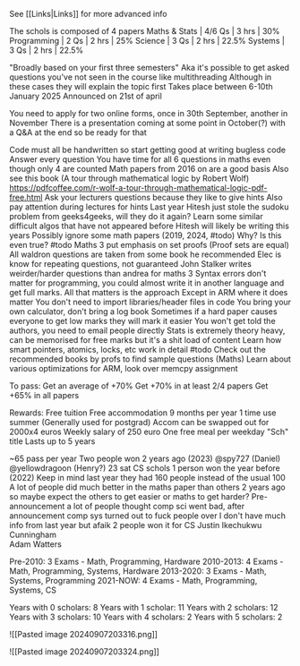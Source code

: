See [[Links|Links]] for more advanced info

The schols is composed of 4 papers
	Maths & Stats | 4/6 Qs | 3 hrs | 30%
	Programming | 2 Qs     | 2 hrs | 25%
	Science           | 3 Qs     | 2 hrs | 22.5%
	Systems          | 3 Qs     | 2 hrs | 22.5%

"Broadly based on your first three semesters"
	Aka it's possible to get asked questions you've not seen in the course like multithreading
		Although in these cases they will explain the topic first
Takes place between 6-10th January 2025
Announced on 21st of april

You need to apply for two online forms, once in 30th September, another in November
There is a presentation coming at some point in October(?) with a Q&A at the end so be ready for that

Code must all be handwritten so start getting good at writing bugless code
Answer every question
	You have time for all 6 questions in maths even though only 4 are counted
Math papers from 2016 on are a good basis 
	Also see this book (A tour through mathematical logic by Robert Wolf)
		https://pdfcoffee.com/r-wolf-a-tour-through-mathematical-logic-pdf-free.html
Ask your lecturers questions because they like to give hints
Also pay attention during lectures for hints
Last year Hitesh just stole the sudoku problem from geeks4geeks, will they do it again? Learn some similar difficult algos that have not appeared before
	Hitesh will likely be writing this years
Possibly ignore some math papers (2019, 2024, #todo)
	Why? Is this even true? #todo
Maths 3 put emphasis on set proofs (Proof sets are equal)
All waldron questions are taken from some book he recommended 
Elec is know for repeating questions, not guaranteed 
John Stalker writes weirder/harder questions than andrea for maths 3
Syntax errors don't matter for programming, you could almost write it in another language and get full marks. All that matters is the approach
	Except in ARM where it does matter
You don't need to import libraries/header files in code
You bring your own calculator, don't bring a log book
Sometimes if a hard paper causes everyone to get low marks they will mark it easier
You won't get told the authors, you need to email people directly
Stats is extremely theory heavy, can be memorised for free marks but it's a shit load of content
Learn how smart pointers, atomics, locks, etc work in detail 
	#todo 
Check out the recommended books by profs to find sample questions (Maths)
Learn about various optimizations for ARM, look over memcpy assignment

To pass:
	Get an average of +70%
	Get +70% in at least 2/4 papers
	Get +65% in all papers

Rewards:
	Free tuition
	Free accommodation
		9 months per year
		1 time use summer (Generally used for postgrad)
		Accom can be swapped out for 2000x4 euros
	Weekly salary of 250 euro
	One free meal per weekday
	"Sch" title
	Lasts up to 5 years

~65 pass per year
Two people won 2 years ago (2023)
	@spy727 (Daniel)
	@yellowdragoon (Henry?)
	23 sat CS schols 
1 person won the year before (2022)
Keep in mind last year they had 160 people instead of the usual 100
A lot of people did much better in the maths paper than others 2 years ago so maybe expect the others to get easier or maths to get harder?
Pre-announcement a lot of people thought comp sci went bad, after announcement comp sys turned out to fuck people over
I don't have much info from last year but afaik 2 people won it for CS
	Justin Ikechukwu Cunningham  
	Adam Watters

Pre-2010: 3 Exams - Math, Programming, Hardware 
2010-2013: 4 Exams - Math, Programming, Systems, Hardware 
2013-2020: 3 Exams - Math, Systems, Programming 
2021-NOW: 4 Exams - Math, Programming, Systems, CS 

Years with 0 scholars: 8 
Years with 1 scholar: 11
Years with 2 scholars: 12
Years with 3 scholars: 10
Years with 4 scholars: 2
Years with 5 scholars: 2

![[Pasted image 20240907203316.png]]

![[Pasted image 20240907203324.png]]